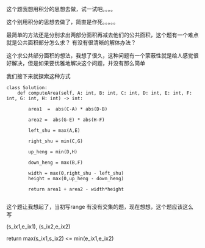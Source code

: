 这个题我想用积分的思想去做，试一试吧。。。。


这个别用积分的思想去做了，简直是作死。。。。。

最简单的方法还是分别求出两部分面积再减去他们的公共面积，这个题有一个难点就是公共面积部分怎么求？ 有没有很清晰的解体办法？ 

这个求公共部分面积的想法，我想了很久，这种问题有一个蒙蔽性就是给人感觉很好解决，但是如果要优雅地解决这个问题，并没有那么简单

我们接下来就探索这种方式


```
class Solution:
    def computeArea(self, A: int, B: int, C: int, D: int, E: int, F: int, G: int, H: int) -> int:
        
        area1  =  abs(C-A) * abs(D-B)
        
        area2 =  abs(G-E) * abs(H-F)
        
        left_shu = max(A,E)
        
        right_shu = min(C,G)
        
        up_heng = min(D,H)
        
        down_heng = max(B,F)
        
        width = max(0,right_shu - left_shu)
        height = max(0,up_heng - down_heng)
        
        return area1 + area2 - width*height
        
```


这个题让我想起了，当初写range 有没有交集的题，现在想想，这个题应该这么写

(s_ix1,e_ix1), (s_ix2,e_ix2)

return max(s_ix1,s_ix2) <= min(e_ix1,e_ix2)

